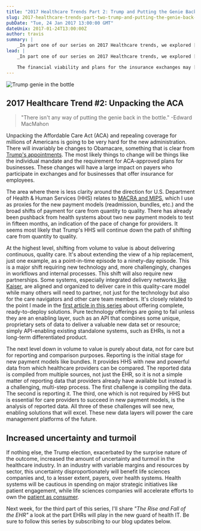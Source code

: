 ```yaml
---
title: "2017 Healthcare Trends Part 2: Trump and Putting the Genie Back in the Bottle"
slug: 2017-healthcare-trends-part-two-trump-and-putting-the-genie-back-in-the-bottle
pubDate: "Tue, 24 Jan 2017 13:00:00 GMT"
dateUnix: 2017-01-24T13:00:00Z
author: travis
summary: |
    _In part one of our series on 2017 Healthcare trends, we explored [the rise of the patient as consumer][1]. Here, in part two of our four-part series, we look at how Trump's unpacking of Obamacare might affect the healthcare industry this year._
lead: |
    _In part one of our series on 2017 Healthcare trends, we explored [the rise of the patient as consumer][1]. Here, in part two of our four-part series, we look at how Trump's unpacking of Obamacare might affect the healthcare industry this year._

    The financial viability and plans for the insurance exchanges may [not have panned out][2] the way Obama's team anticipated but there are a lot more people in the US who have insurance under Obamacare than before Obamacare. And, there are a lot of people who are now concerned about what changes the new Trump administration will bring to their healthcare.
---
```


![Trump genie in the bottle][3]

## 2017 Healthcare Trend #2: Unpacking the ACA

> "There isn't any way of putting the genie back in the bottle." -Edward MacMahon

Unpacking the Affordable Care Act (ACA) and repealing coverage for millions of Americans is going to be very hard for the new administration. There will invariably be changes to Obamacare, something that is clear from [Trump's appointments][4]. The most likely things to change will be things like the individual mandate and the requirement for ACA-approved plans for businesses. These changes will have a large impact on payers who participate in exchanges and for businesses that offer insurance for employees.

The area where there is less clarity around the direction for U.S. Department of Health & Human Services (HHS) relates to [MACRA and MIPS][5], which I use as proxies for the new payment models (readmission, bundles, etc.) and the broad shifts of payment for care from quantity to quality. There has already been pushback from health systems about two new payment models to test in fifteen months, an indication of the pace of change for providers. It seems most likely that Trump's HHS will continue down the path of shifting care from quantity to quality.

At the highest level, shifting from volume to value is about delivering continuous, quality care. It's about extending the view of a hip replacement, just one example, as a point-in-time episode to a ninety-day episode. This is a major shift requiring new technology and, more challengingly, changes in workflows and internal processes. This shift will also require new partnerships. Some systems, especially integrated delivery networks[ like Kaiser][6], are aligned and organized to deliver care in this quality-care model while many others will need to partner, not just for the technology but also for the care navigators and other care team members. It's closely related to the point I made in the [first article in this series][1] about offering complete, ready-to-deploy solutions. Pure technology offerings are going to fail unless they are an enabling layer, such as an API that combines some unique, proprietary sets of data to deliver a valuable new data set or resource; simply API-enabling existing standalone systems, such as EHRs, is not a long-term differentiated product.

The next level down in volume to value is purely about data, not for care but for reporting and comparison purposes. Reporting is the initial stage for new payment models like bundles. It provides HHS with new and powerful data from which healthcare providers can be compared. The reported data is compiled from multiple sources, not just the EHR, so it is not a simple matter of reporting data that providers already have available but instead is a challenging, multi-step process. The first challenge is compiling the data. The second is reporting it. The third, one which is not required by HHS but is essential for care providers to succeed in new payment models, is the analysis of reported data. All three of these challenges will see new, enabling solutions that will excel. These new data layers will power the care management platforms of the future.

## Increased uncertainty and turmoil

If nothing else, the Trump election, exacerbated by the surprise nature of the outcome, increased the amount of uncertainty and turmoil in the healthcare industry. In an industry with variable margins and resources by sector, this uncertainty disproportionately will benefit life sciences companies and, to a lesser extent, payers, over health systems. Health systems will be cautious in spending on major strategic initiatives like patient engagement, while life sciences companies will accelerate efforts to own the [patient as consumer][7].

Next week, for the third part of this series,  I'll share _"The Rise and Fall of the EHR"_ a look at the part EHRs will play in the new guard of health IT. Be sure to follow this series by subscribing to our blog updates below. 

[1]: http://content.catalyze.io/blog/2017-healthcare-trends-part-1-the-rise-of-patient-as-consumer
[2]: http://www.washingtontimes.com/news/2016/aug/29/aetna-unitedhealth-pulling-out-of-obamacare-leavin/
[3]: https://images.contentful.com/189dvqdsjh46/46JzFWjFvaQgcuAKA6uGcq/7bf132aa7a6aa5f76b1122de7c8360d1/Trump_20genie_20in_20the_20bottle.jpg "Trump genie in the bottle"
[4]: https://www.washingtonpost.com/news/powerpost/wp/2016/11/28/trump-to-name-rep-tom-price-as-next-hhs-secretary/
[5]: https://catalyze.io/learn/macra-and-mips-explanation
[6]: https://healthy.kaiserpermanente.org/
[7]: http://healthcare.mckinsey.com/debunking-common-myths-about-healthcare-consumerism
